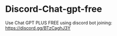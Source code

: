 # Discord-Chat-gpt-free
Use Chat GPT PLUS FREE using discord bot joining: https://discord.gg/BTzCaghJ3Y







                                                                                                                                                                              